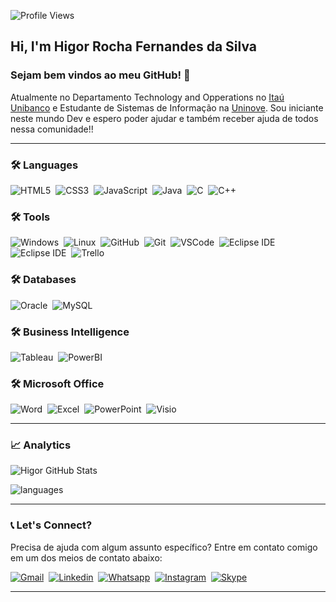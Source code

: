 ![Profile Views](http://estruyf-github.azurewebsites.net/api/VisitorHit?user=HigorRoc&repo=HigorRoc&countColorcountColor)

## Hi, I'm Higor Rocha Fernandes da Silva
 
### Sejam bem vindos ao meu GitHub! :wave:
Atualmente no Departamento Technology and Opperations no [Itaú Unibanco](https://www.itau.com.br/) e Estudante de Sistemas de Informação na [Uninove](https://www.uninove.br/).
Sou iniciante neste mundo Dev e espero poder ajudar e também receber ajuda de todos nessa comunidade!!

---

### 🛠 Languages
![HTML5](https://img.shields.io/badge/-HTML5-E34F26?&logo=HTML5&logoColor=FFFFFF)&nbsp;
![CSS3](https://img.shields.io/badge/-CSS3-1572B6?&logo=CSS3&logoColor=FFFFFF)&nbsp;
![JavaScript](https://img.shields.io/badge/-JavaScript-F7DF1E?&logo=JavaScript&logoColor=FFFFFF)&nbsp;
![Java](https://img.shields.io/badge/-Java-007396?&logo=Java&logoColor=FFFFFF)&nbsp;
![C](https://img.shields.io/badge/-C-A8B9CC?&logo=C&logoColor=FFFFFF)&nbsp;
![C++](https://img.shields.io/badge/-C++-00599C?&logo=C++&logoColor=FFFFFF)&nbsp;

### 🛠 Tools
![Windows](https://img.shields.io/badge/-Windows-0078D6?&logo=Windows&logoColor=FFFFFF)&nbsp;
![Linux](https://img.shields.io/badge/-Linux-FCC624?&logo=Linux&logoColor=FFFFFF)&nbsp;
![GitHub](https://img.shields.io/badge/-GitHub-181717?&logo=GitHub&logoColor=FFFFFF)&nbsp;
![Git](https://img.shields.io/badge/-Git-F05032?&logo=git&logoColor=FFFFFF)&nbsp;
![VSCode](https://img.shields.io/badge/-VSCode-007ACC?&logo=Visual%20Studio%20Code&logoColor=FFFFFF)&nbsp; 
![Eclipse IDE](https://img.shields.io/badge/-NetBeans%20IDE-1B6AC6?&logo=Apache%20NetBeans%20IDE&logoColor=FFFFFF)&nbsp; 
![Eclipse IDE](https://img.shields.io/badge/-Eclipse%20IDE-2C2255?&logo=Eclipse%20IDE&logoColor=FFFFFF)&nbsp; 
![Trello](https://img.shields.io/badge/-Trello-0079BF?&logo=Trello&logoColor=FFFFFF)&nbsp; 

### 🛠 Databases
![Oracle](https://img.shields.io/badge/-Oracle-F80000?&logo=Oracle&logoColor=FFFFFF)&nbsp;
![MySQL](https://img.shields.io/badge/-MySQL-4479A1?&logo=MySQL&logoColor=FFFFFF)&nbsp;

### 🛠 Business Intelligence
![Tableau](https://img.shields.io/badge/-Tableau-E97627?&logo=Tableau&logoColor=FFFFFF)&nbsp;
![PowerBI](https://img.shields.io/badge/-Power%20BI-F2C811?&logo=Power%20BI&logoColor=FFFFFF)&nbsp;

### 🛠 Microsoft Office
![Word](https://img.shields.io/badge/-MS%20Word-2B579A?&logo=Microsoft%20Word&logoColor=FFFFFF)&nbsp;
![Excel](https://img.shields.io/badge/-MS%20Excel-217346?&logo=Microsoft%20Excel&logoColor=FFFFFF)&nbsp;
![PowerPoint](https://img.shields.io/badge/-MS%20PowerPoint-B7472A?&logo=Microsoft%20PowerPoint&logoColor=FFFFFF)&nbsp;
![Visio](https://img.shields.io/badge/-MS%20Visio-3955A3?&logo=Microsoft%20Visio&logoColor=FFFFFF)&nbsp;

---

### 📈 Analytics
![Higor GitHub Stats](https://github-readme-stats.vercel.app/api?username=HigorRoc&show_icons=true&theme=radical)

![languages](https://github-readme-stats.vercel.app/api/top-langs/?username=HigorRoc&hide=scss&layout=compact&theme=radical)

---

### 📞 Let's Connect?
Precisa de ajuda com algum assunto específico? Entre em contato comigo em um dos meios de contato abaixo:

[![Gmail](https://img.shields.io/badge/-rochahigor05@gmail.com-EA4335?&logo=Gmail&logoColor=FFFFFF)](rochahigor05@gmail.com)&nbsp;
[![Linkedin](https://img.shields.io/badge/-Linkedln-0A66C2?&logo=Linkedin&logoColor=FFFFFF)](https://www.linkedin.com/in/higor-silva18/)&nbsp;
[![Whatsapp](https://img.shields.io/badge/-(11)943147729-25D366?&logo=WhatsApp&logoColor=FFFFFF)](https://api.whatsapp.com/send?1=pt_BR&phone=5511943147729)&nbsp;
[![Instagram](https://img.shields.io/badge/-@hiigorrocha_-E4405F?&logo=Instagram&logoColor=FFFFFF)](https://instagram.com/hiigorrocha_)&nbsp;
[![Skype](https://img.shields.io/badge/-Skype-00AFF0?&logo=Skype&logoColor=FFFFFF)](https://join.skype.com/invite/AbNH8o8fxoUj)&nbsp;

---
